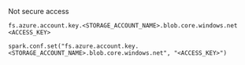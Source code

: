 Not secure access

```
fs.azure.account.key.<STORAGE_ACCOUNT_NAME>.blob.core.windows.net <ACCESS_KEY>
```
```
spark.conf.set("fs.azure.account.key.<STORAGE_ACCOUNT_NAME>.blob.core.windows.net", "<ACCESS_KEY>")
```
